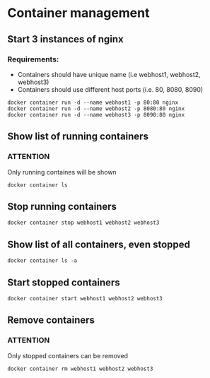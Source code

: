 # Container management


## Start 3 instances of nginx


### Requirements:
* Containers should have unique name (i.e webhost1, webhost2, webhost3)
* Containers should use different host ports (i.e. 80, 8080, 8090)

```
docker container run -d --name webhost1 -p 80:80 nginx
docker container run -d --name webhost2 -p 8080:80 nginx
docker container run -d --name webhost3 -p 8090:80 nginx
```

## Show list of running containers

### ATTENTION

Only running containes will be shown
```
docker container ls
````

## Stop running containers

```
docker container stop webhost1 webhost2 webhost3
```

## Show list of all containers, even stopped

```
docker container ls -a
```

## Start stopped containers

```
docker container start webhost1 webhost2 webhost3
```


## Remove containers

### ATTENTION
Only stopped containers can be removed

```
docker container rm webhost1 webhost2 webhost3
```
